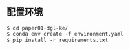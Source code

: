 
## 配置环境

```shell
$ cd paper01-dgl-ke/
$ conda env create -f environment.yaml
$ pip install -r requirements.txt
```